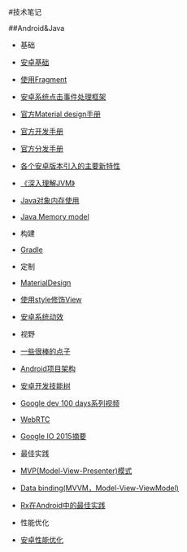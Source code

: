 #技术笔记

##Android&Java
+  基础
  +  [安卓基础](Android&Java/AndroidBasic.md)
  +  [使用Fragment](Android&Java/Fragments.md)
  +  [安卓系统点击事件处理框架](Android&Java/AndroidTouchSystem.md)
  +  [官方Material design手册](Android&Java/AndroidOfficialMaterialDesignGuild.md)
  +  [官方开发手册](Android&Java/AndroidOfficialDevelopGuild.md)
  +  [官方分发手册](Android&Java/AndroidOfficialDistributeGuild.md)
  +  [各个安卓版本引入的主要新特性](Android&Java/NewInAndroid.md)  
  
  +  [《深入理解JVM》](Android&Java/InsideJVM.md)
  +  [Java对象内存使用](Android&Java/JavaObjectMemoryUsage.md)
  +  [Java Memory model](Android&Java/JSR133.md)
  
+  构建
  +  [Gradle](Android&Java/Gradle.md)
  
+  定制
  +  [MaterialDesign](Android&Java/MaterialDesign.md)
  +  [使用style修饰View](Android&Java/StylingViews.md)
  +  [安卓系统动效](Android&Java/AndroidAnimation.md)
  
+  视野
  +  [一些很棒的点子](Android&Java/CoolIdea.md)
  +  [Android项目架构](Android&Java/AndroidProjectArch.md)
  +  [安卓开发技能树](Android&Java/AndroidDevSkillTree.md)
  +  [Google dev 100 days系列视频](Android&Java/GoogleDev100Days.md)
  +  [WebRTC](Android&Java/WebRTC.md)
  +  [Google IO 2015摘要](Android&Java/GoogleIO2015.md)
  
+  最佳实践
  +  [MVP(Model-View-Presenter)模式](Android&Java/MVP.md)
  +  [Data binding(MVVM，Model-View-ViewModel)](Android&Java/MVVM.md)
  +  [Rx在Android中的最佳实践](Android&Java/RxAndroidBestPractice.md)
  
+  性能优化
  +  [安卓性能优化](Android&Java/AndroidPerformancePatterns.md)